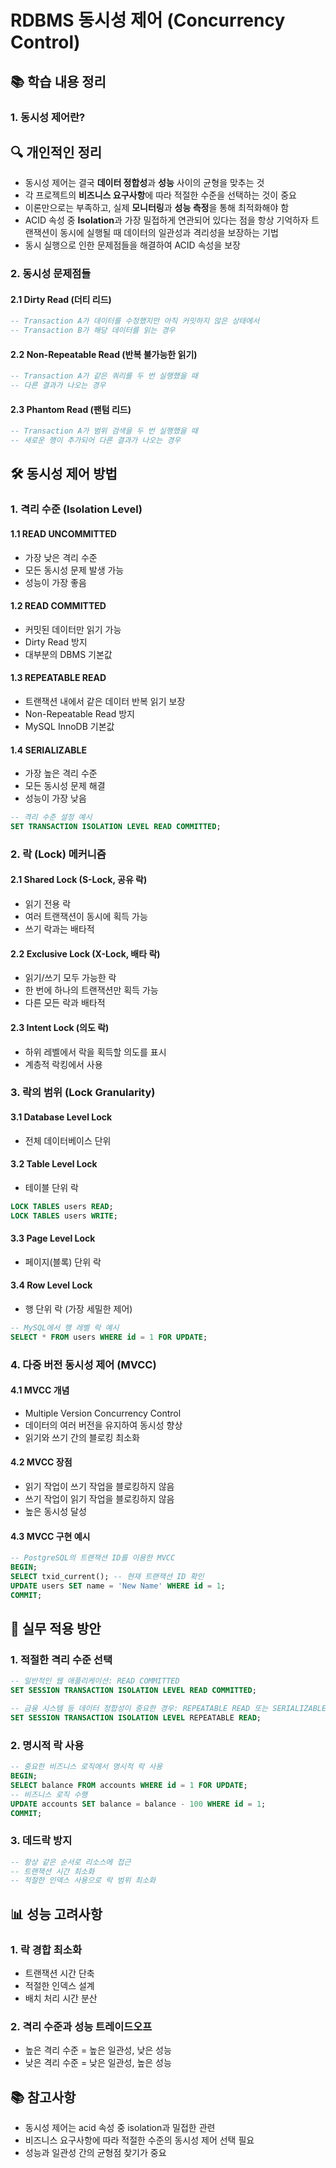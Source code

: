 # RDBMS 동시성 제어 (Concurrency Control)

## 📚 학습 내용 정리

### 1. 동시성 제어란?

## 🔍 개인적인 정리

- 동시성 제어는 결국 **데이터 정합성**과 **성능** 사이의 균형을 맞추는 것
- 각 프로젝트의 **비즈니스 요구사항**에 따라 적절한 수준을 선택하는 것이 중요
- 이론만으로는 부족하고, 실제 **모니터링**과 **성능 측정**을 통해 최적화해야 함
- ACID 속성 중 **Isolation**과 가장 밀접하게 연관되어 있다는 점을 항상 기억하자 트랜잭션이 동시에 실행될 때 데이터의 일관성과 격리성을 보장하는 기법
- 동시 실행으로 인한 문제점들을 해결하여 ACID 속성을 보장

### 2. 동시성 문제점들

#### 2.1 Dirty Read (더티 리드)

```sql
-- Transaction A가 데이터를 수정했지만 아직 커밋하지 않은 상태에서
-- Transaction B가 해당 데이터를 읽는 경우
```

#### 2.2 Non-Repeatable Read (반복 불가능한 읽기)

```sql
-- Transaction A가 같은 쿼리를 두 번 실행했을 때
-- 다른 결과가 나오는 경우
```

#### 2.3 Phantom Read (팬텀 리드)

```sql
-- Transaction A가 범위 검색을 두 번 실행했을 때
-- 새로운 행이 추가되어 다른 결과가 나오는 경우
```

## 🛠 동시성 제어 방법

### 1. 격리 수준 (Isolation Level)

#### 1.1 READ UNCOMMITTED

- 가장 낮은 격리 수준
- 모든 동시성 문제 발생 가능
- 성능이 가장 좋음

#### 1.2 READ COMMITTED

- 커밋된 데이터만 읽기 가능
- Dirty Read 방지
- 대부분의 DBMS 기본값

#### 1.3 REPEATABLE READ

- 트랜잭션 내에서 같은 데이터 반복 읽기 보장
- Non-Repeatable Read 방지
- MySQL InnoDB 기본값

#### 1.4 SERIALIZABLE

- 가장 높은 격리 수준
- 모든 동시성 문제 해결
- 성능이 가장 낮음

```sql
-- 격리 수준 설정 예시
SET TRANSACTION ISOLATION LEVEL READ COMMITTED;
```

### 2. 락 (Lock) 메커니즘

#### 2.1 Shared Lock (S-Lock, 공유 락)

- 읽기 전용 락
- 여러 트랜잭션이 동시에 획득 가능
- 쓰기 락과는 배타적

#### 2.2 Exclusive Lock (X-Lock, 배타 락)

- 읽기/쓰기 모두 가능한 락
- 한 번에 하나의 트랜잭션만 획득 가능
- 다른 모든 락과 배타적

#### 2.3 Intent Lock (의도 락)

- 하위 레벨에서 락을 획득할 의도를 표시
- 계층적 락킹에서 사용

### 3. 락의 범위 (Lock Granularity)

#### 3.1 Database Level Lock

- 전체 데이터베이스 단위

#### 3.2 Table Level Lock

- 테이블 단위 락

```sql
LOCK TABLES users READ;
LOCK TABLES users WRITE;
```

#### 3.3 Page Level Lock

- 페이지(블록) 단위 락

#### 3.4 Row Level Lock

- 행 단위 락 (가장 세밀한 제어)

```sql
-- MySQL에서 행 레벨 락 예시
SELECT * FROM users WHERE id = 1 FOR UPDATE;
```

### 4. 다중 버전 동시성 제어 (MVCC)

#### 4.1 MVCC 개념

- Multiple Version Concurrency Control
- 데이터의 여러 버전을 유지하여 동시성 향상
- 읽기와 쓰기 간의 블로킹 최소화

#### 4.2 MVCC 장점

- 읽기 작업이 쓰기 작업을 블로킹하지 않음
- 쓰기 작업이 읽기 작업을 블로킹하지 않음
- 높은 동시성 달성

#### 4.3 MVCC 구현 예시

```sql
-- PostgreSQL의 트랜잭션 ID를 이용한 MVCC
BEGIN;
SELECT txid_current(); -- 현재 트랜잭션 ID 확인
UPDATE users SET name = 'New Name' WHERE id = 1;
COMMIT;
```

## 🔧 실무 적용 방안

### 1. 적절한 격리 수준 선택

```sql
-- 일반적인 웹 애플리케이션: READ COMMITTED
SET SESSION TRANSACTION ISOLATION LEVEL READ COMMITTED;

-- 금융 시스템 등 데이터 정합성이 중요한 경우: REPEATABLE READ 또는 SERIALIZABLE
SET SESSION TRANSACTION ISOLATION LEVEL REPEATABLE READ;
```

### 2. 명시적 락 사용

```sql
-- 중요한 비즈니스 로직에서 명시적 락 사용
BEGIN;
SELECT balance FROM accounts WHERE id = 1 FOR UPDATE;
-- 비즈니스 로직 수행
UPDATE accounts SET balance = balance - 100 WHERE id = 1;
COMMIT;
```

### 3. 데드락 방지

```sql
-- 항상 같은 순서로 리소스에 접근
-- 트랜잭션 시간 최소화
-- 적절한 인덱스 사용으로 락 범위 최소화
```

## 📊 성능 고려사항

### 1. 락 경합 최소화

- 트랜잭션 시간 단축
- 적절한 인덱스 설계
- 배치 처리 시간 분산

### 2. 격리 수준과 성능 트레이드오프

- 높은 격리 수준 = 높은 일관성, 낮은 성능
- 낮은 격리 수준 = 낮은 일관성, 높은 성능

## 📚 참고사항

- 동시성 제어는 acid 속성 중 isolation과 밀접한 관련
- 비즈니스 요구사항에 따라 적절한 수준의 동시성 제어 선택 필요
- 성능과 일관성 간의 균형점 찾기가 중요

